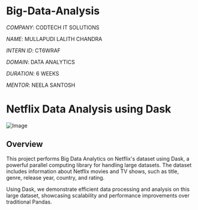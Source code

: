 # Big-Data-Analysis

*COMPANY*: CODTECH IT SOLUTIONS

*NAME*: MULLAPUDI LALITH CHANDRA

*INTERN ID*: CT6WRAF

*DOMAIN*: DATA ANALYTICS

*DURATION*: 6 WEEKS

*MENTOR*: NEELA SANTOSH

# Netflix Data Analysis using Dask
![Image](https://github.com/user-attachments/assets/01ac16c3-3e55-438c-bbc5-ef26f113d2c8)
## Overview
This project performs Big Data Analytics on Netflix's dataset using Dask, a powerful parallel computing library for handling large datasets. The dataset includes information about Netflix movies and TV shows, such as title, genre, release year, country, and rating.

Using Dask, we demonstrate efficient data processing and analysis on this large dataset, showcasing scalability and performance improvements over traditional Pandas.


